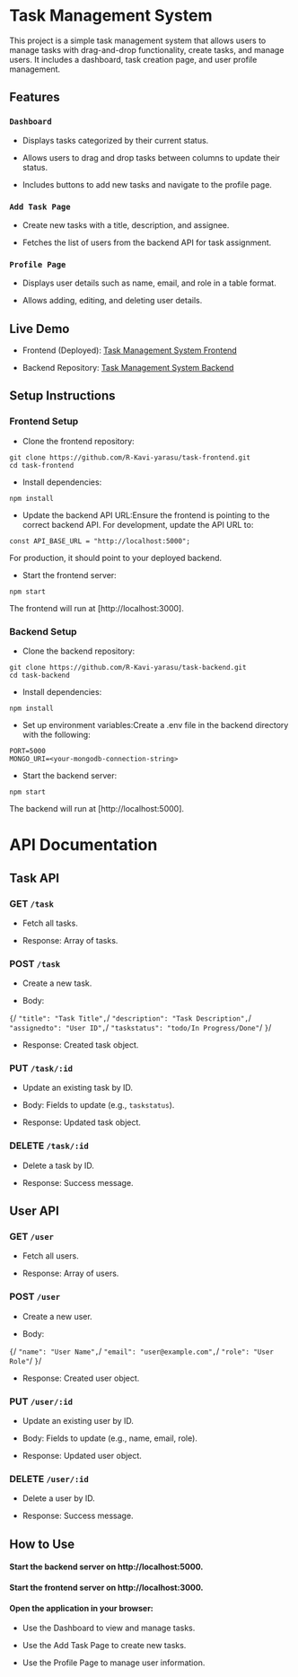# Task Management System

This project is a simple task management system that allows users to manage tasks with drag-and-drop functionality, create tasks, and manage users. It includes a dashboard, task creation page, and user profile management.

## Features

### `Dashboard`

* Displays tasks categorized by their current status.

* Allows users to drag and drop tasks between columns to update their status.

* Includes buttons to add new tasks and navigate to the profile page.

### `Add Task Page`

* Create new tasks with a title, description, and assignee.

* Fetches the list of users from the backend API for task assignment.

### `Profile Page`

* Displays user details such as name, email, and role in a table format.

* Allows adding, editing, and deleting user details.

## Live Demo

* Frontend (Deployed): [Task Management System Frontend](https://task-frontend-chi.vercel.app/)

* Backend Repository: [Task Management System Backend](https://github.com/R-Kavi-yarasu/task-backend)

## Setup Instructions

### Frontend Setup

* Clone the frontend repository:

 `git clone https://github.com/R-Kavi-yarasu/task-frontend.git `\
 `cd task-frontend`

* Install dependencies:

`npm install`

* Update the backend API URL:Ensure the frontend is pointing to the correct backend API. For development, update the API URL to:

`const API_BASE_URL = "http://localhost:5000";`

For production, it should point to your deployed backend.

* Start the frontend server:

`npm start`

The frontend will run at [http://localhost:3000].

### Backend Setup

* Clone the backend repository:

`git clone https://github.com/R-Kavi-yarasu/task-backend.git`\
`cd task-backend`

* Install dependencies:

`npm install`

* Set up environment variables:Create a .env file in the backend directory with the following:

`PORT=5000`\
`MONGO_URI=<your-mongodb-connection-string>`

* Start the backend server:

`npm start`

The backend will run at [http://localhost:5000].

# API Documentation

## Task API

### GET `/task`

* Fetch all tasks.

* Response: Array of tasks.

### POST `/task`

* Create a new task.

* Body:

`{`/
  `"title": "Task Title",`/
  `"description": "Task Description",`/
  `"assignedto": "User ID",`/
  `"taskstatus": "todo/In Progress/Done"`/
`}`/

* Response: Created task object.

### PUT `/task/:id`

* Update an existing task by ID.

* Body: Fields to update (e.g., `taskstatus`).

* Response: Updated task object.

### DELETE `/task/:id`

* Delete a task by ID.

* Response: Success message.

## User API

### GET `/user`

* Fetch all users.

* Response: Array of users.

### POST `/user`

* Create a new user.

* Body:

`{`/
  `"name": "User Name",`/
  `"email": "user@example.com",`/
  `"role": "User Role"`/
`}`/

* Response: Created user object.

### PUT `/user/:id`

* Update an existing user by ID.

* Body: Fields to update (e.g., name, email, role).

* Response: Updated user object.

### DELETE `/user/:id`

* Delete a user by ID.

* Response: Success message.

## How to Use

#### Start the backend server on http://localhost:5000.

#### Start the frontend server on http://localhost:3000.

#### Open the application in your browser:

* Use the Dashboard to view and manage tasks.

* Use the Add Task Page to create new tasks.

* Use the Profile Page to manage user information.